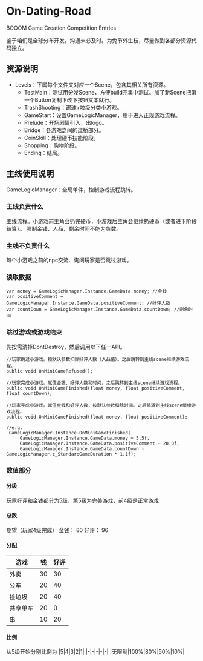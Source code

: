 # On-Dating-Road
BOOOM Game Creation Competition Entries

鉴于咱们是全球分布开发，沟通未必及时。为免节外生枝，尽量做到各部分资源代码独立。

## 资源说明
* Levels：下属每个文件夹对应一个Scene，包含其相关所有资源。
  * TestMain：测试用分发Scene，方便build完集中测试。加了新Scene把第一个Button复制下改下按钮文本就行。
  * TrashShooting：踢球+垃圾分类小游戏。
  * GameStart：设置GameLogicManager，用于进入正规游戏流程。
  * Prelude：开场剧情引入，出logo。
  * Bridge：各游戏之间的过桥部分。
  * CoinSkill：处理硬币技能阶段。
  * Shopping：购物阶段。
  * Ending：结局。

## 主线使用说明
GameLogicManager：全局单件，控制游戏流程跳转。

### 主线负责什么
主线流程。小游戏前主角会扔完硬币，小游戏后主角会继续扔硬币（或者进下阶段结算）。
强制金钱、人品、剩余时间不能为负数。

### 主线不负责什么
每个小游戏之前的npc交流、询问玩家是否跳过游戏。

### 读取数据
~~~
var money = GameLogicManager.Instance.GameData.money; //金钱
var positiveComment = GameLogicManager.Instance.GameData.positiveComment; //好评人数
var countDown = GameLogicManager.Instance.GameData.countDown; //剩余时间
~~~

### 跳过游戏或游戏结束
先按需清掉DontDestroy，然后调用以下任一API。

~~~
//玩家跳过小游戏。按默认参数扣除好评人数（人品值）。之后跳转到主线scene继续游戏流程。
public void OnMiniGameRefused();

//玩家完成小游戏。赋值金钱、好评人数和时间。之后跳转到主线scene继续游戏流程。
public void OnMiniGameFinished(float money, float positiveComment, float countDown);

//玩家完成小游戏。赋值金钱和好评人数，按默认参数扣除时间。之后跳转到主线scene继续游戏流程。
public void OnMiniGameFinished(float money, float positiveComment);

//e.g.
 GameLogicManager.Instance.OnMiniGameFinished(
     GameLogicManager.Instance.GameData.money + 5.5f,
     GameLogicManager.Instance.GameData.positiveComment + 20.0f,
     GameLogicManager.Instance.GameData.countDown - GameLogicManager.c_StandardGameDuration * 1.1f);
~~~
    
### 数值部分

#### 分级

玩家好评和金钱都分为5级，第5级为完美游戏，前4级是正常游戏

#### 总数
期望（玩家4级完成）
金钱： 80
好评： 96

#### 分配
|游戏|钱|好评|
|-|-|-|
|外卖| 30|          30|
|公车| 20 |         40 |
|捡垃圾| 20|        40|
|共享单车| 20|      0|
|串| 10       |    20|

#### 比例
从5级开始分别比例为
|5|4|3|2|1|
|-|-|-|-|-|
|无限制|100%|80%|50%|10%|
